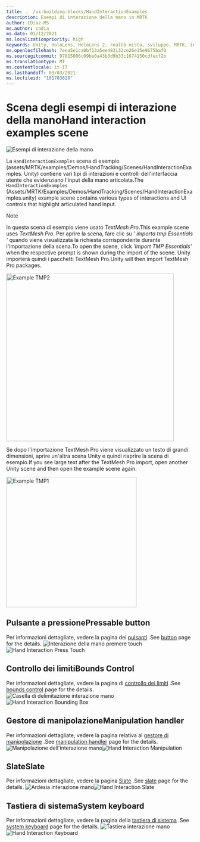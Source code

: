 ```yaml
---
title: .. /ux-building-blocks/HandInteractionExamples
description: Esempi di interazione della mano in MRTK
author: CDiaz-MS
ms.author: cadia
ms.date: 01/12/2021
ms.localizationpriority: high
keywords: Unity, HoloLens, HoloLens 2, realtà mista, sviluppo, MRTK, interazioni Hand, controllo dei limiti, pulsanti stampabili,
ms.openlocfilehash: 7eea5e1ca0bf13a5ee483132ce26e15e9675baf0
ms.sourcegitcommit: 97815006c09be0a43b3d9b33c1674150cdfecf2b
ms.translationtype: MT
ms.contentlocale: it-IT
ms.lasthandoff: 03/03/2021
ms.locfileid: "101783820"
---
```

# <a name="hand-interaction-examples-scene"></a><span data-ttu-id="eaed3-104">Scena degli esempi di interazione della mano</span><span class="sxs-lookup"><span data-stu-id="eaed3-104">Hand interaction examples scene</span></span>

![Esempi di interazione della mano](../images/MRTK_Examples.png)

<span data-ttu-id="eaed3-106">La `HandInteractionExamples` scena di esempio (assets/MRTK/examples/Demos/HandTracking/Scenes/HandInteractionExamples. Unity) contiene vari tipi di interazioni e controlli dell'interfaccia utente che evidenziano l'input della mano articolata.</span><span class="sxs-lookup"><span data-stu-id="eaed3-106">The `HandInteractionExamples` (Assets/MRTK/Examples/Demos/HandTracking/Scenes/HandInteractionExamples.unity) example scene contains various types of interactions and UI controls that highlight articulated hand input.</span></span>

> [!NOTE]
> <span data-ttu-id="eaed3-107">In questa scena di esempio viene usato *TextMesh Pro*.</span><span class="sxs-lookup"><span data-stu-id="eaed3-107">This example scene uses *TextMesh Pro*.</span></span> <span data-ttu-id="eaed3-108">Per aprire la scena, fare clic su *' importa tmp Essentials '* quando viene visualizzata la richiesta corrispondente durante l'importazione della scena.</span><span class="sxs-lookup"><span data-stu-id="eaed3-108">To open the scene, click *'Import TMP Essentials'* when the respective prompt is shown during the import of the scene.</span></span> <span data-ttu-id="eaed3-109">Unity importerà quindi i pacchetti TextMesh Pro.</span><span class="sxs-lookup"><span data-stu-id="eaed3-109">Unity will then import TextMesh Pro packages.</span></span>

<img src="../images/hand-interaction-examples/MRTK_Examples_TMP2.png" width="450" alt="Example TMP2">

<span data-ttu-id="eaed3-110">Se dopo l'importazione TextMesh Pro viene visualizzato un testo di grandi dimensioni, aprire un'altra scena Unity e quindi riaprire la scena di esempio.</span><span class="sxs-lookup"><span data-stu-id="eaed3-110">If you see large text after the TextMesh Pro import, open another Unity scene and then open the example scene again.</span></span>

<img src="../images/hand-interaction-examples/MRTK_Examples_TMP1.png" width="350" alt="Example TMP1">

## <a name="pressable-button"></a><span data-ttu-id="eaed3-111">Pulsante a pressione</span><span class="sxs-lookup"><span data-stu-id="eaed3-111">Pressable button</span></span>

<span data-ttu-id="eaed3-112">Per informazioni dettagliate, vedere la pagina dei [pulsanti](../ux-building-blocks/Button.md) .</span><span class="sxs-lookup"><span data-stu-id="eaed3-112">See [button](../ux-building-blocks/Button.md) page for the details.</span></span>
<span data-ttu-id="eaed3-113">![Interazione della mano premere touch](../images/hand-interaction-examples/MRTK_Examples_PressTouch.png)</span><span class="sxs-lookup"><span data-stu-id="eaed3-113">![Hand Interaction Press Touch](../images/hand-interaction-examples/MRTK_Examples_PressTouch.png)</span></span>

## <a name="bounds-control"></a><span data-ttu-id="eaed3-114">Controllo dei limiti</span><span class="sxs-lookup"><span data-stu-id="eaed3-114">Bounds Control</span></span>

<span data-ttu-id="eaed3-115">Per informazioni dettagliate, vedere la pagina di [controllo dei limiti](../ux-building-blocks/BoundsControl.md) .</span><span class="sxs-lookup"><span data-stu-id="eaed3-115">See [bounds control](../ux-building-blocks/BoundsControl.md) page for the details.</span></span>
<span data-ttu-id="eaed3-116">![Casella di delimitazione interazione mano](../images/hand-interaction-examples/MRTK_Examples_BoundingBox.png)</span><span class="sxs-lookup"><span data-stu-id="eaed3-116">![Hand Interaction Bounding Box](../images/hand-interaction-examples/MRTK_Examples_BoundingBox.png)</span></span>

## <a name="manipulation-handler"></a><span data-ttu-id="eaed3-117">Gestore di manipolazione</span><span class="sxs-lookup"><span data-stu-id="eaed3-117">Manipulation handler</span></span>

<span data-ttu-id="eaed3-118">Per informazioni dettagliate, vedere la pagina relativa al [gestore di manipolazione](../ux-building-blocks/ManipulationHandler.md) .</span><span class="sxs-lookup"><span data-stu-id="eaed3-118">See [manipulation handler](../ux-building-blocks/ManipulationHandler.md) page for the details.</span></span>
<span data-ttu-id="eaed3-119">![Manipolazione dell'interazione mano](../images/hand-interaction-examples/MRTK_Examples_Manipulation.png)</span><span class="sxs-lookup"><span data-stu-id="eaed3-119">![Hand Interaction Manipulation](../images/hand-interaction-examples/MRTK_Examples_Manipulation.png)</span></span>

## <a name="slate"></a><span data-ttu-id="eaed3-120">Slate</span><span class="sxs-lookup"><span data-stu-id="eaed3-120">Slate</span></span>

<span data-ttu-id="eaed3-121">Per informazioni dettagliate, vedere la pagina [Slate](../ux-building-blocks/Slate.md) .</span><span class="sxs-lookup"><span data-stu-id="eaed3-121">See [slate](../ux-building-blocks/Slate.md) page for the details.</span></span>
<span data-ttu-id="eaed3-122">![Ardesia interazione mano](../images/hand-interaction-examples/MRTK_Examples_Slate.png)</span><span class="sxs-lookup"><span data-stu-id="eaed3-122">![Hand Interaction Slate](../images/hand-interaction-examples/MRTK_Examples_Slate.png)</span></span>

## <a name="system-keyboard"></a><span data-ttu-id="eaed3-123">Tastiera di sistema</span><span class="sxs-lookup"><span data-stu-id="eaed3-123">System keyboard</span></span>

<span data-ttu-id="eaed3-124">Per informazioni dettagliate, vedere la pagina della [tastiera di sistema](../ux-building-blocks/SystemKeyboard.md) .</span><span class="sxs-lookup"><span data-stu-id="eaed3-124">See [system keyboard](../ux-building-blocks/SystemKeyboard.md) page for the details.</span></span>
<span data-ttu-id="eaed3-125">![Tastiera interazione mano](../images/hand-interaction-examples/MRTK_Examples_Keyboard.png)</span><span class="sxs-lookup"><span data-stu-id="eaed3-125">![Hand Interaction Keyboard](../images/hand-interaction-examples/MRTK_Examples_Keyboard.png)</span></span>
